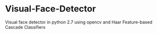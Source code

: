 # Visual-Face-Detector
Visual face detector in python 2.7 using opencv and Haar Feature-based Cascade Classifiers
